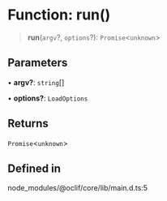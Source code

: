 # Function: run()

> **run**(`argv`?, `options`?): `Promise`\<`unknown`\>

## Parameters

• **argv?**: `string`[]

• **options?**: `LoadOptions`

## Returns

`Promise`\<`unknown`\>

## Defined in

node\_modules/@oclif/core/lib/main.d.ts:5
